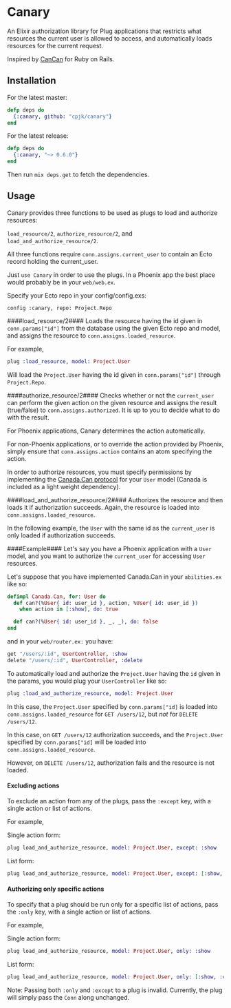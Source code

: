 Canary
======

An Elixir authorization library for Plug applications that restricts what resources
the current user is allowed to access, and automatically loads resources for the current request.

Inspired by [CanCan](https://github.com/CanCanCommunity/cancancan) for Ruby on Rails.

## Installation ##
For the latest master:

```elixir
defp deps do
  {:canary, github: "cpjk/canary"}
end
```

For the latest release:

```elixir
defp deps do
  {:canary, "~> 0.6.0"}
end
```

Then run ```mix deps.get``` to fetch the dependencies.

## Usage ##

Canary provides three functions to be used as plugs to load and authorize resources:

```load_resource/2```, ```authorize_resource/2```, and ```load_and_authorize_resource/2```.

All three functions require ```conn.assigns.current_user``` to contain an Ecto record holding the current_user.

Just ```use Canary``` in order to use the plugs. In a Phoenix app the best place would probably be in your ```web/web.ex```.

Specify your Ecto repo in your config/config.exs:

```
config :canary, repo: Project.Repo
```

####load_resource/2####
Loads the resource having the id given in ```conn.params["id"]``` from the database using the given Ecto repo and model, and assigns the resource to ```conn.assigns.loaded_resource```.

For example,

```elixir
plug :load_resource, model: Project.User
```
Will load the ```Project.User``` having the id given in ```conn.params["id"]``` through ```Project.Repo```.

####authorize_resource/2####
Checks whether or not the ```current_user``` can perform the given action on the given resource and assigns the result (true/false) to ```conn.assigns.authorized```. It is up to you to decide what to do with the result.

For Phoenix applications, Canary determines the action automatically.

For non-Phoenix applications, or to override the action provided by Phoenix, simply ensure that ```conn.assigns.action``` contains an atom specifying the action.

In order to authorize resources, you must specify permissions by implementing the [Canada.Can protocol](https://github.com/jarednorman/canada) for your ```User``` model (Canada is included as a light weight dependency).

####load_and_authorize_resource/2####
Authorizes the resource and then loads it if authorization succeeds. Again, the resource is loaded into ```conn.assigns.loaded_resource```.

In the following example, the ```User``` with the same id as the ```current_user``` is only loaded if authorization succeeds.

####Example####
Let's say you have a Phoenix application with a ```User``` model, and you want to authorize the ```current_user``` for accessing ```User``` resources.

Let's suppose that you have implemented Canada.Can in your ```abilities.ex``` like so:

```elixir
defimpl Canada.Can, for: User do
  def can?(%User{ id: user_id }, action, %User{ id: user_id })
    when action in [:show], do: true

  def can?(%User{ id: user_id }, _, _), do: false
end
```
and in your ```web/router.ex:``` you have:

```elixir
get "/users/:id", UserController, :show
delete "/users/:id", UserController, :delete
```

To automatically load and authorize the  ```Project.User``` having the ```id``` given in the params, you would plug your ```UserController``` like so:

```elixir
plug :load_and_authorize_resource, model: Project.User
```

In this case, the ```Project.User``` specified by ```conn.params["id]``` is loaded into ```conn.assigns.loaded_resource``` for ```GET /users/12```, but _not_ for ```DELETE /users/12```.

In this case, on ```GET /users/12``` authorization succeeds, and the ```Project.User``` specified by ```conn.params["id]``` will be loaded into ```conn.assigns.loaded_resource```.

However, on ```DELETE /users/12```, authorization fails and the resource is not loaded. 

#### Excluding actions ####

To exclude an action from any of the plugs, pass the ```:except``` key, with a single action or list of actions.

For example,

Single action form:
```elixir
plug load_and_authorize_resource, model: Project.User, except: :show
```
List form:
```elixir
plug load_and_authorize_resource, model: Project.User, except: [:show, :create]
```

#### Authorizing only specific actions ####

To specify that a plug should be run only for a specific list of actions, pass the ```:only``` key, with a single action or list of actions.

For example,

Single action form:
```elixir
plug load_and_authorize_resource, model: Project.User, only: :show
```
List form:
```elixir
plug load_and_authorize_resource, model: Project.User, only: [:show, :create]
```

Note: Passing both ```:only``` and ```:except``` to a plug is invalid. Currently, the plug will simply pass the ```Conn``` along unchanged.
